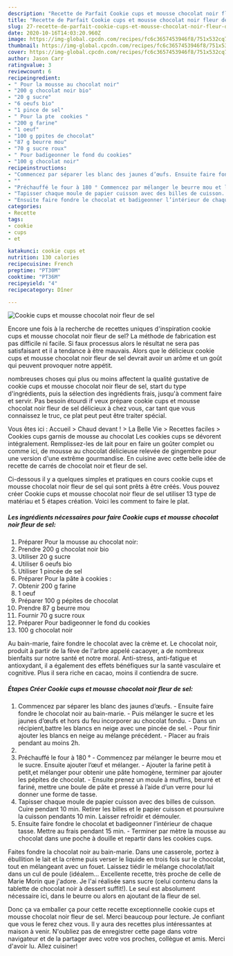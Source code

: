 ```yaml
---
description: "Recette de Parfait Cookie cups et mousse chocolat noir fleur de sel"
title: "Recette de Parfait Cookie cups et mousse chocolat noir fleur de sel"
slug: 27-recette-de-parfait-cookie-cups-et-mousse-chocolat-noir-fleur-de-sel
date: 2020-10-16T14:03:20.960Z
image: https://img-global.cpcdn.com/recipes/fc6c3657453946f8/751x532cq70/cookie-cups-et-mousse-chocolat-noir-fleur-de-sel-photo-principale-de-la-recette.jpg
thumbnail: https://img-global.cpcdn.com/recipes/fc6c3657453946f8/751x532cq70/cookie-cups-et-mousse-chocolat-noir-fleur-de-sel-photo-principale-de-la-recette.jpg
cover: https://img-global.cpcdn.com/recipes/fc6c3657453946f8/751x532cq70/cookie-cups-et-mousse-chocolat-noir-fleur-de-sel-photo-principale-de-la-recette.jpg
author: Jason Carr
ratingvalue: 3
reviewcount: 6
recipeingredient:
- " Pour la mousse au chocolat noir"
- "200 g chocolat noir bio"
- "20 g sucre"
- "6 oeufs bio"
- "1 pince de sel"
- " Pour la pte  cookies "
- "200 g farine"
- "1 oeuf"
- "100 g ppites de chocolat"
- "87 g beurre mou"
- "70 g sucre roux"
- " Pour badigeonner le fond du cookies"
- "100 g chocolat noir"
recipeinstructions:
- "Commencez par séparer les blanc des jaunes d’œufs. Ensuite faire fondre le chocolat noir au bain-marie.  Puis mélanger le sucre et les jaunes d’œufs et hors du feu incorporer au chocolat fondu. Dans un récipient,battre les blancs en neige avec une pincée de sel. Pour finir ajouter les blancs en neige au mélange précédent. Placer au frais pendant au moins 2h."
- ""
- "Préchauffé le four à 180 ° Commencez par mélanger le beurre mou et le sucre. Ensuite ajouter l’œuf et mélanger. Ajouter la farine petit à petit,et mélanger pour obtenir une pâte homogène, terminer par ajouter les pépites de chocolat. Ensuite prenez un moule à muffins, beurré et fariné, mettre une boule de pâte et pressé à l’aide d’un verre pour lui donner une forme de tasse."
- "Tapisser chaque moule de papier cuisson avec des billes de cuisson. Cuire pendant 10 min. Retirer les billes et le papier cuisson et poursuivre la cuisson pendants 10 min. Laisser refroidir et démouler."
- "Ensuite faire fondre le chocolat et badigeonner l’intérieur de chaque tasse. Mettre au frais pendant 15 min. Terminer par mètre la mousse au chocolat dans une poche à douille et repartir dans les cookies cups."
categories:
- Recette
tags:
- cookie
- cups
- et

katakunci: cookie cups et 
nutrition: 130 calories
recipecuisine: French
preptime: "PT30M"
cooktime: "PT36M"
recipeyield: "4"
recipecategory: Dîner

---
```



![Cookie cups et mousse chocolat noir fleur de sel](https://img-global.cpcdn.com/recipes/fc6c3657453946f8/751x532cq70/cookie-cups-et-mousse-chocolat-noir-fleur-de-sel-photo-principale-de-la-recette.jpg)

Encore une fois à la recherche de recettes uniques d'inspiration cookie cups et mousse chocolat noir fleur de sel? La méthode de fabrication est pas difficile ni facile. Si faux processus alors le résultat ne sera pas satisfaisant et il a tendance à être mauvais. Alors que le délicieux cookie cups et mousse chocolat noir fleur de sel devrait avoir un arôme et un goût qui peuvent provoquer notre appétit.

nombreuses choses qui plus ou moins affectent la qualité gustative de cookie cups et mousse chocolat noir fleur de sel, start du type d'ingrédients, puis la sélection des ingrédients frais, jusqu'à comment faire et servir. Pas besoin étourdi if veux prépare cookie cups et mousse chocolat noir fleur de sel délicieux à chez vous, car tant que vous connaissez le truc, ce plat peut peut être traiter spécial.

Vous êtes ici : Accueil &gt; Chaud devant ! &gt; La Belle Vie &gt; Recettes faciles &gt; Cookies cups garnis de mousse au chocolat Les cookies cups se dévorent intégralement. Remplissez-les de lait pour en faire un goûter complet ou comme ici, de mousse au chocolat délicieuse relevée de gingembre pour une version d&#39;une extrême gourmandise. En cuisine avec cette belle idée de recette de carrés de chocolat noir et fleur de sel.


Ci-dessous il y a quelques simples et pratiques en cours cookie cups et mousse chocolat noir fleur de sel qui sont prêts à être créés. Vous pouvez créer Cookie cups et mousse chocolat noir fleur de sel utiliser 13 type de matériau et 5 étapes création. Voici les comment to faire le plat.

<!--inarticleads1-->

##### Les ingrédients nécessaires pour faire Cookie cups et mousse chocolat noir fleur de sel:

1. Préparer  Pour la mousse au chocolat noir:
1. Prendre 200 g chocolat noir bio
1. Utiliser 20 g sucre
1. Utiliser 6 oeufs bio
1. Utiliser 1 pincée de sel
1. Préparer  Pour la pâte à cookies :
1. Obtenir 200 g farine
1.  1 oeuf
1. Préparer 100 g pépites de chocolat
1. Prendre 87 g beurre mou
1. Fournir 70 g sucre roux
1. Préparer  Pour badigeonner le fond du cookies
1.  100 g chocolat noir


Au bain-marie, faire fondre le chocolat avec la crème et. Le chocolat noir, produit à partir de la fève de l&#39;arbre appelé cacaoyer, a de nombreux bienfaits sur notre santé et notre moral. Anti-stress, anti-fatigue et antioxydant, il a également des effets bénéfiques sur la santé vasculaire et cognitive. Plus il sera riche en cacao, moins il contiendra de sucre. 

<!--inarticleads2-->

##### Étapes Créer Cookie cups et mousse chocolat noir fleur de sel:

1. Commencez par séparer les blanc des jaunes d’œufs. - Ensuite faire fondre le chocolat noir au bain-marie.  - Puis mélanger le sucre et les jaunes d’œufs et hors du feu incorporer au chocolat fondu. - Dans un récipient,battre les blancs en neige avec une pincée de sel. - Pour finir ajouter les blancs en neige au mélange précédent. - Placer au frais pendant au moins 2h.
1. 
1. Préchauffé le four à 180 ° - Commencez par mélanger le beurre mou et le sucre. Ensuite ajouter l’œuf et mélanger. - Ajouter la farine petit à petit,et mélanger pour obtenir une pâte homogène, terminer par ajouter les pépites de chocolat. - Ensuite prenez un moule à muffins, beurré et fariné, mettre une boule de pâte et pressé à l’aide d’un verre pour lui donner une forme de tasse.
1. Tapisser chaque moule de papier cuisson avec des billes de cuisson. Cuire pendant 10 min. Retirer les billes et le papier cuisson et poursuivre la cuisson pendants 10 min. Laisser refroidir et démouler.
1. Ensuite faire fondre le chocolat et badigeonner l’intérieur de chaque tasse. Mettre au frais pendant 15 min. - Terminer par mètre la mousse au chocolat dans une poche à douille et repartir dans les cookies cups.


Faites fondre la chocolat noir au bain-marie. Dans une casserole, portez à ébullition le lait et la crème puis verser le liquide en trois fois sur le chocolat, tout en mélangeant avec un fouet. Laissez tiédir le mélange chocolat/lait dans un cul de poule (idéalem… Excellente recette, très proche de celle de Marie Morin que j&#39;adore. Je l&#39;ai réalisée sans sucre (celui contenu dans la tablette de chocolat noir à dessert suffit!). Le seul est absolument nécessaire ici, dans le beurre ou alors en ajoutant de la fleur de sel. 


Donc ça va emballer ça pour cette recette exceptionnelle cookie cups et mousse chocolat noir fleur de sel. Merci beaucoup pour lecture. Je confiant que vous le ferez chez vous. Il y aura des recettes plus  intéressantes at maison à venir. N'oubliez pas de enregistrer cette page dans votre navigateur et de la partager avec votre vos proches, collègue et amis. Merci d'avoir lu. Allez cuisiner!
